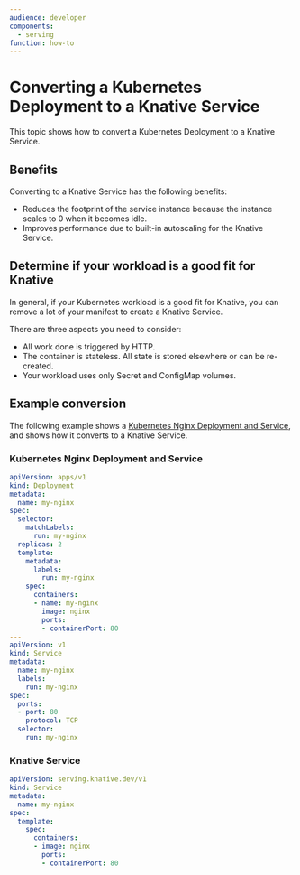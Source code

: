 ```yaml
---
audience: developer
components:
  - serving
function: how-to
---
```


# Converting a Kubernetes Deployment to a Knative Service

This topic shows how to convert a Kubernetes Deployment to a Knative Service.

## Benefits

Converting to a Knative Service has the following benefits:

- Reduces the footprint of the service instance because the instance scales to 0 when it becomes idle.
- Improves performance due to built-in autoscaling for the Knative Service.

## Determine if your workload is a good fit for Knative

In general, if your Kubernetes workload is a good fit for Knative, you can remove a lot of your manifest to create a Knative Service.

There are three aspects you need to consider:

- All work done is triggered by HTTP.
- The container is stateless. All state is stored elsewhere or can be re-created.
- Your workload uses only Secret and ConfigMap volumes.

## Example conversion

The following example shows a [Kubernetes Nginx Deployment and Service](https://kubernetes.io/docs/concepts/services-networking/connect-applications-service/), and shows how it converts to a Knative Service.

### Kubernetes Nginx Deployment and Service

```yaml
apiVersion: apps/v1
kind: Deployment
metadata:
  name: my-nginx
spec:
  selector:
    matchLabels:
      run: my-nginx
  replicas: 2
  template:
    metadata:
      labels:
        run: my-nginx
    spec:
      containers:
      - name: my-nginx
        image: nginx
        ports:
        - containerPort: 80
---
apiVersion: v1
kind: Service
metadata:
  name: my-nginx
  labels:
    run: my-nginx
spec:
  ports:
  - port: 80
    protocol: TCP
  selector:
    run: my-nginx

```

### Knative Service

```yaml
apiVersion: serving.knative.dev/v1
kind: Service
metadata:
  name: my-nginx
spec:
  template:
    spec:
      containers:
      - image: nginx
        ports:
        - containerPort: 80
```
